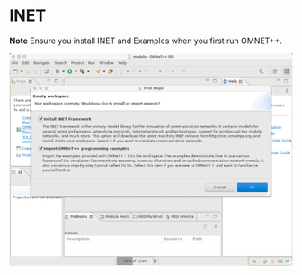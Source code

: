 # INET
**Note**
Ensure you install INET and Examples when you first run OMNET++.

![](images/inet_install.png)
